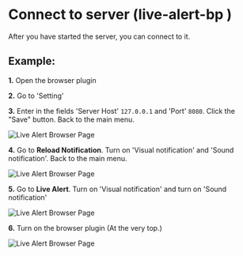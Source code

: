 # Connect to server (live-alert-bp )

After you have started the server, you can connect to it. 

## Example:

**1.** Open the browser plugin

**2.** Go to 'Setting'
   
**3.** Enter in the fields 'Server Host' `127.0.0.1` and 'Port' `8080`. Click the "Save" button. Back to the main menu.

![Live Alert Browser Page](https://raw.githubusercontent.com/semiromid/live-alert-bp/master/documentation/img/live-alert-browser-page-1.png)

**4.** Go to **Reload Notification**. Turn on 'Visual notification' and 'Sound notification'. Back to the main menu.
 
 ![Live Alert Browser Page](https://raw.githubusercontent.com/semiromid/live-alert-bp/master/documentation/img/live-alert-browser-page-2.png)
 
**5.** Go to **Live Alert**. Turn on 'Visual notification' and turn on 'Sound notification'

 ![Live Alert Browser Page](https://raw.githubusercontent.com/semiromid/live-alert-bp/master/documentation/img/live-alert-browser-page-4.png)

**6.** Turn on the browser plugin (At the very top.)

 ![Live Alert Browser Page](https://raw.githubusercontent.com/semiromid/live-alert-bp/master/documentation/img/live-alert-browser-page-3.png)

